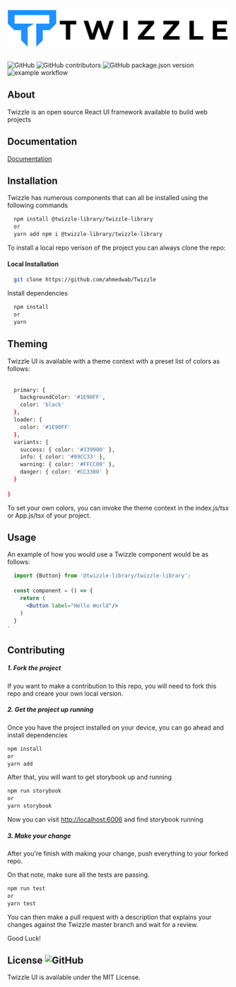 # <img src="public/images/Twizzle-logo.png" alt="twizzle" width="500px"/>

![GitHub](https://img.shields.io/github/license/ahmedwab/twizzle) ![GitHub contributors](https://img.shields.io/github/contributors/ahmedwab/twizzle) ![GitHub package.json version](https://img.shields.io/github/package-json/v/ahmedwab/twizzle) ![example workflow](https://github.com/ahmedwab/twizzle/actions/workflows/node.js.yml/badge.svg) 

## About 

Twizzle is an open source React UI framework available to build web projects

## Documentation
[Documentation](https://twizzlelibrary.com)

## Installation


Twizzle has numerous components that can all be installed using the following commands

```bash
  npm install @twizzle-library/twizzle-library
  or
  yarn add npm i @twizzle-library/twizzle-library
```

To install a local repo verison of the project you can always clone the repo:

#### Local Installation
```bash
  git clone https://github.com/ahmedwab/Twizzle
```

Install dependencies

```bash
  npm install
  or
  yarn
```

## Theming

Twizzle UI is available with a theme context with a preset list of colors as follows:

```bash
  
  primary: {
    backgroundColor: '#1E90FF',
    color: 'black'
  },
  loader: {
    color: '#1E90FF'
  },
  variants: {
    success: { color: '#339900' },
    info: { color: '#99CC33' },
    warning: { color: '#FFCC00' },
    danger: { color: '#CC3300' }
  }

}
```

To set your own colors, you can invoke the theme context in the index.js/tsx or App.js/tsx of your project.

## Usage

An example of how you would use a Twizzle component would be as follows:

```jsx
  import {Button} from '@twizzle-library/twizzle-library';

  const component = () => {
    return (
      <Button label="Hello World"/>
    )
  }
'
```

## Contributing 
##### 1. Fork the project
If you want to make a contribution to this repo, you will need to fork this repo and creare your own local version.

##### 2. Get the project up running

Once you have the project installed on your device, you can go ahead and install dependencies

```sh
npm install
or
yarn add
```
After that, you will want to get storybook up and running 

```sh
npm run storybook
or 
yarn storybook
```

Now you can visit [http://localhost:6006](http://localhost:6006/) and find storybook running

##### 3. Make your change

After you're finish with making your change, push everything to your forked repo.

On that note, make sure all the tests are passing.

```sh
npm run test
or
yarn test
```

You can then make a pull request with a description that explains your changes against the Twizzle master branch and wait for a review.

Good Luck!



## License ![GitHub](https://img.shields.io/github/license/ahmedwab/twizzle)

Twizzle UI is available under the MIT License. 

